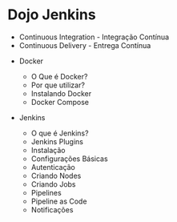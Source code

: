 # Dojo Jenkins

- Continuous Integration - Integração Contínua
- Continuous Delivery - Entrega Contínua

* Docker

  - O Que é Docker?
  - Por que utilizar?
  - Instalando Docker
  - Docker Compose

* Jenkins
  - O que é Jenkins?
  - Jenkins Plugins
  - Instalação
  - Configurações Básicas
  - Autenticação
  - Criando Nodes
  - Criando Jobs
  - Pipelines
  - Pipeline as Code
  - Notificações
